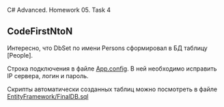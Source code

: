 ﻿C# Advanced. Homework 05. Task 4
## CodeFirstNtoN

Интересно, что DbSet по имени Persons сформировал в БД таблицу [People].

Строка подключения в файле [App.config](https://github.com/nesezon/C--advanced-homework-05/blob/main/4%20CodeFirstNtoN/App.config). В ней необходимо исправить IP сервера, логин и пароль.

Скрипты автоматически созданных таблиц можно посмотреть в файле [EntityFramework/FinalDB.sql](https://github.com/nesezon/C--advanced-homework-05/blob/main/4%20CodeFirstNtoN/EntityFramework/FinalDB.sql)